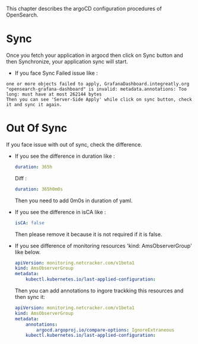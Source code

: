 This chapter describes the argoCD configuration procedures of OpenSearch.

# Sync

Once you fetch your application in argocd then click on Sync button and then Synchronize, your application sync will start.

* If you face Sync Failed issue like : 
```text
one or more objects failed to apply, GrafanaDashboard.integreatly.org "opensearch-grafana-dashboard" is invalid: metadata.annotations: Too long: must have at most 262144 bytes
Then you can see 'Server-Side Apply' while click on sync button, check it and sync it again.
```

# Out Of Sync

If you face issue with out of sync, check the difference.

* If you see the difference in duration like :
    
    ```yaml
    duration: 365h
    ```

    Diff : 
    
    ```yaml
    duration: 365h0m0s
    ```

    Then you need to add 0m0s in duration of yaml.

* If you see the difference in isCA like :
    
    ```yaml
    isCA: false
    ```
    
    Then please remove it because it is not required if it is false.

* If you see difference of monitoring resources 'kind: AmsObserverGroup' like below.
    
    ```yaml 
    apiVersion: monitoring.netcracker.com/v1beta1
    kind: AmsObserverGroup
    metadata:
        kubectl.kubernetes.io/last-applied-configuration:

    ```
    
    Then you can add annotations to ingore trackking this resources and then sync it:
    
    ```yaml
    apiVersion: monitoring.netcracker.com/v1beta1
    kind: AmsObserverGroup
    metadata:
        annotations:
            argocd.argoproj.io/compare-options: IgnoreExtraneous
        kubectl.kubernetes.io/last-applied-configuration:
    ```
